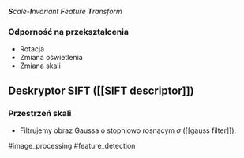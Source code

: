 ***S**cale-**I**nvariant **F**eature **T**ransform* 
### Odporność na przekształcenia
- Rotacja
- Zmiana oświetlenia
- Zmiana skali

## Deskryptor SIFT ([[SIFT descriptor]])

### Przestrzeń skali
- Filtrujemy obraz Gaussa o stopniowo rosnącym $\sigma$ ([[gauss filter]]).

#image_processing #feature_detection 